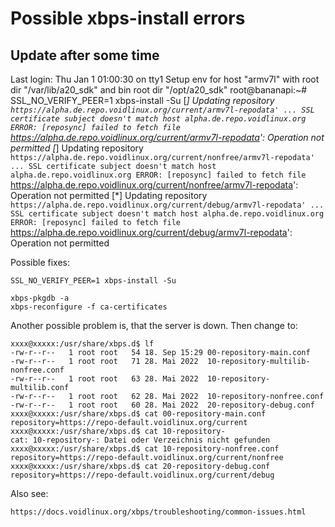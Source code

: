 Possible xbps-install errors
============================


Update after some time
----------------------

Last login: Thu Jan  1 01:00:30 on tty1
Setup env for host "armv7l" with root dir "/var/lib/a20_sdk" and bin root dir "/opt/a20_sdk"
root@bananapi:~# SSL_NO_VERIFY_PEER=1 xbps-install -Su
[*] Updating repository `https://alpha.de.repo.voidlinux.org/current/armv7l-repodata' ...
SSL certificate subject doesn't match host alpha.de.repo.voidlinux.org
ERROR: [reposync] failed to fetch file `https://alpha.de.repo.voidlinux.org/current/armv7l-repodata': Operation not permitted
[*] Updating repository `https://alpha.de.repo.voidlinux.org/current/nonfree/armv7l-repodata' ...
SSL certificate subject doesn't match host alpha.de.repo.voidlinux.org
ERROR: [reposync] failed to fetch file `https://alpha.de.repo.voidlinux.org/current/nonfree/armv7l-repodata': Operation not permitted
[*] Updating repository `https://alpha.de.repo.voidlinux.org/current/debug/armv7l-repodata' ...
SSL certificate subject doesn't match host alpha.de.repo.voidlinux.org
ERROR: [reposync] failed to fetch file `https://alpha.de.repo.voidlinux.org/current/debug/armv7l-repodata': Operation not permitted

Possible fixes:

	SSL_NO_VERIFY_PEER=1 xbps-install -Su

	xbps-pkgdb -a
	xbps-reconfigure -f ca-certificates

Another possible problem is, that the server is down. Then change to:

	xxxx@xxxxx:/usr/share/xbps.d$ lf
	-rw-r--r--   1 root root   54 18. Sep 15:29 00-repository-main.conf
	-rw-r--r--   1 root root   71 28. Mai 2022  10-repository-multilib-nonfree.conf
	-rw-r--r--   1 root root   63 28. Mai 2022  10-repository-multilib.conf
	-rw-r--r--   1 root root   62 28. Mai 2022  10-repository-nonfree.conf
	-rw-r--r--   1 root root   60 28. Mai 2022  20-repository-debug.conf
	xxxx@xxxxx:/usr/share/xbps.d$ cat 00-repository-main.conf
	repository=https://repo-default.voidlinux.org/current
	xxxx@xxxxx:/usr/share/xbps.d$ cat 10-repository-
	cat: 10-repository-: Datei oder Verzeichnis nicht gefunden
	xxxx@xxxxx:/usr/share/xbps.d$ cat 10-repository-nonfree.conf
	repository=https://repo-default.voidlinux.org/current/nonfree
	xxxx@xxxxx:/usr/share/xbps.d$ cat 20-repository-debug.conf
	repository=https://repo-default.voidlinux.org/current/debug

Also see:

	https://docs.voidlinux.org/xbps/troubleshooting/common-issues.html
